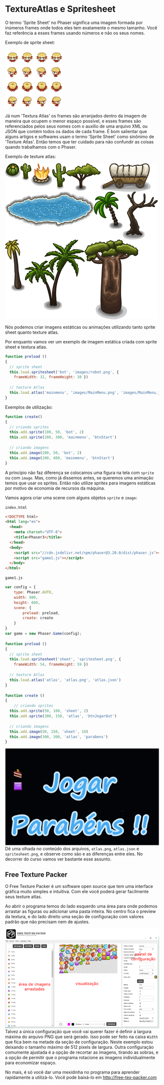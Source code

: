 # TextureAtlas e Spritesheet

O termo 'Sprite Sheet' no Phaser significa uma imagem formada por inúmeros frames onde todos eles tem exatamente o mesmo tamanho. Você faz referência a esses frames usando números e não os seus nomes.

Exemplo de sprite sheet:

![fig 20](resources/img/fig020.png)

Já num 'Textura Atlas' os frames são arranjados dentro da imagem de maneira que ocupem o menor espaço possível, e esses frames são referenciados pelos seus nomes com o auxílio de uma arquivo XML ou JSON que contém todos os dados de cada frame.
É bom salientar que alguns artigos e softwares usam o termo 'Sprite Sheet' como sinônimo de 'Texture Atlas'. Então temos que ter cuidado para não confundir as coisas quando trabalhamos com o Phaser.

Exemplo de texture atlas:

![fig 21](resources/img/fig021.png)


Nós podemos criar imagens estáticas ou animações utilizando tanto sprite sheet quanto texture atlas.

Por enquanto vamos ver um exemplo de imagem estática criada com sprite sheet e textura atlas.

```javascript
function preload ()
{
  // sprite sheet
  this.load.spritesheet('bot', 'images/robot.png', {
    frameWidth: 32, frameHeight: 38 })

  // texture Atlas
  this.load.atlas('mainmenu', 'images/MainMenu.png', 'images/MainMenu.json')
}
```

Exemplos de utilização:

```javascript
function create()
{
  // criando sprites
  this.add.sprite(100, 50, 'bot', 2)
  this.add.sprite(200, 300, 'mainmenu', 'btnStart')

  // criando imagens
  this.add.image(200, 50, 'bot', 2)
  this.add.image(200, 400, 'mainmenu', 'btnStart')
}
```

A princípio não faz diferença se colocamos uma figura na tela com ``sprite`` ou com ``image``. Mas, como já dissemos antes, se queremos uma animação temos que usar os sprites. Então não utilize sprites para imagens estáticas por motivo de economia de recursos da máquina.

Vamos agora criar uma scene com alguns objetos ``sprite`` e ``image``:

``index.html``
```html
<!DOCTYPE html>
<html lang="en">
  <head>
    <meta charset="UTF-8">
    <title>Phaser3</title>
  </head>
  <body>
    <script src="//cdn.jsdelivr.net/npm/phaser@3.20.0/dist/phaser.js"></script>
    <script src="game1.js"></script>
  </body>
</html>
```
``game1.js``
```javascript
var config = {
    type: Phaser.AUTO,
    width: 800,
    height: 600,
    scene: {
        preload: preload,
        create: create
    }
}
var game = new Phaser.Game(config);

function preload ()
{
  // sprite sheet
  this.load.spritesheet('sheet', 'spritesheet.png', {
    frameWidth: 54, frameHeight: 59 })

  // texture Atlas
  this.load.atlas('atlas', 'atlas.png', 'atlas.json')
}

function create ()
{
    // criando sprites
  this.add.sprite(50, 100, 'sheet', 2)
  this.add.sprite(300, 150, 'atlas', 'btnJogarOut')

  // criando imagens
  this.add.image(50, 150, 'sheet', 10)
  this.add.image(300, 300, 'atlas', 'parabens')
}
```
![fig 22](resources/img/fig022.png)
Dê uma olhada no conteúdo dos arquivos, ``atlas.png``, ``atlas.json`` e ``spritesheet.png``, e observe como são e as diferenças entre eles. No decorrer do curso vamos ver bastante esse assunto.

## Free Texture Packer

O Free Texture Packer é um software open source que tem uma interface gráfica muito simples e intuitiva. Com ele você poderá gerar facilmente seus texture atlas.

Ao abrir o programa temos do lado esquerdo uma área para onde podemos arrastar as figuras ou adicionar uma pasta inteira.
No centro fica o preview da textura, e do lado direito uma seção de configuração com valores padrão que não precisam nem de ajustes.

![fig 23](resources/img/fig023.png)
Talvez a única configuração que você vai querer fazer é definir a largura máxima do  arquivo PNG que será gerado. Isso pode ser feito na caixa ``Width`` que fica bem na metade da seção de configuração. Neste exemplo estou deixando o tamanho máximo de 512 pixels de largura. Outra configuração comumente ajustada é a opção de recortar as imagens, tirando as sobras, e a opção de permitir que o programa rotacione as imagens individualmente para economizar espaço.

No mais, é só você dar uma mexidinha no programa para aprender rapidamente a utilizá-lo.
Você pode baixá-lo em http://free-tex-packer.com
